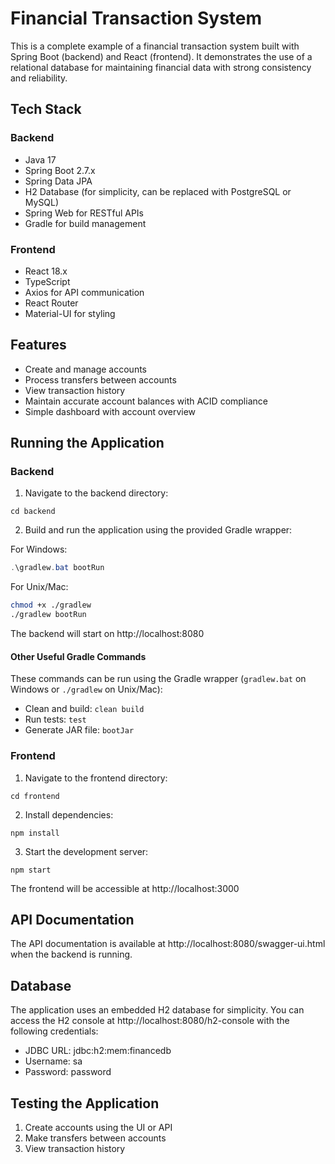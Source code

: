 # Financial Transaction System

This is a complete example of a financial transaction system built with Spring Boot (backend) and React (frontend). It demonstrates the use of a relational database for maintaining financial data with strong consistency and reliability.

## Tech Stack

### Backend

- Java 17
- Spring Boot 2.7.x
- Spring Data JPA
- H2 Database (for simplicity, can be replaced with PostgreSQL or MySQL)
- Spring Web for RESTful APIs
- Gradle for build management

### Frontend

- React 18.x
- TypeScript
- Axios for API communication
- React Router
- Material-UI for styling

## Features

- Create and manage accounts
- Process transfers between accounts
- View transaction history
- Maintain accurate account balances with ACID compliance
- Simple dashboard with account overview

## Running the Application

### Backend

1. Navigate to the backend directory:

```
cd backend
```

2. Build and run the application using the provided Gradle wrapper:

For Windows:

```powershell
.\gradlew.bat bootRun
```

For Unix/Mac:

```bash
chmod +x ./gradlew
./gradlew bootRun
```

The backend will start on http://localhost:8080

#### Other Useful Gradle Commands

These commands can be run using the Gradle wrapper (`gradlew.bat` on Windows or `./gradlew` on Unix/Mac):

- Clean and build: `clean build`
- Run tests: `test`
- Generate JAR file: `bootJar`

### Frontend

1. Navigate to the frontend directory:

```
cd frontend
```

2. Install dependencies:

```
npm install
```

3. Start the development server:

```
npm start
```

The frontend will be accessible at http://localhost:3000

## API Documentation

The API documentation is available at http://localhost:8080/swagger-ui.html when the backend is running.

## Database

The application uses an embedded H2 database for simplicity. You can access the H2 console at http://localhost:8080/h2-console with the following credentials:

- JDBC URL: jdbc:h2:mem:financedb
- Username: sa
- Password: password

## Testing the Application

1. Create accounts using the UI or API
2. Make transfers between accounts
3. View transaction history
